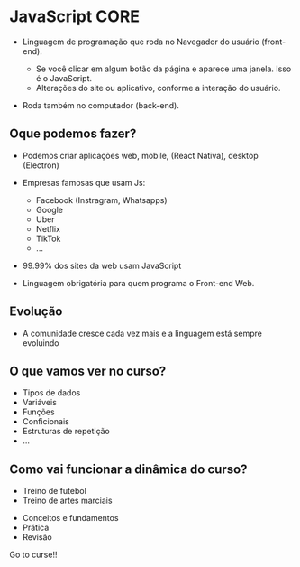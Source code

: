 # JavaScript CORE

* Linguagem de programação que roda no Navegador do usuário (front-end).
    * Se você clicar em algum botão da página e aparece uma janela. Isso é o JavaScript.
    * Alterações do site ou aplicativo, conforme a interação do usuário.

* Roda também no computador (back-end).

## Oque podemos fazer? 

* Podemos criar aplicações web, mobile, (React Nativa), desktop (Electron)
* Empresas famosas que usam Js:
    * Facebook (Instragram, Whatsapps)
    * Google
    * Uber
    * Netflix
    * TikTok
    * ...

* 99.99% dos sites da web usam JavaScript
* Linguagem obrigatória para quem programa o Front-end Web.

## Evolução

* A comunidade cresce cada vez mais e a linguagem está sempre evoluindo

## O que vamos ver no curso?

- Tipos de dados
- Variáveis
- Funções
- Conficionais
- Estruturas de repetição
- ...

## Como vai funcionar a dinâmica do curso?

- Treino de futebol
- Treino de artes marciais

* Conceitos e fundamentos
* Prática 
* Revisão 

Go to curse!!